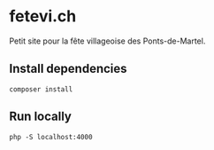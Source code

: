 # fetevi.ch

Petit site pour la fête villageoise des Ponts-de-Martel.

## Install dependencies

    composer install

## Run locally

    php -S localhost:4000
